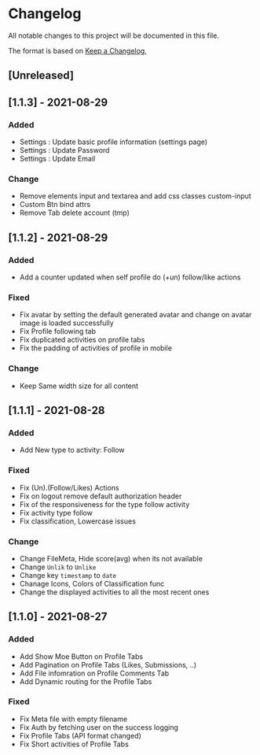 # Changelog

All notable changes to this project will be documented in this file.

The format is based on [Keep a Changelog](https://keepachangelog.com/en/1.0.0/),

## [Unreleased]

## [1.1.3] - 2021-08-29

### Added

- Settings : Update basic profile information (settings page)
- Settings : Update Password
- Settings : Update Email

### Change

- Remove elements input and textarea and add css classes custom-input
- Custom Btn bind attrs
- Remove Tab delete account (tmp)

## [1.1.2] - 2021-08-29

### Added

- Add a counter updated when self profile do (+un) follow/like actions

### Fixed

- Fix avatar by setting the default generated avatar and change on avatar image is loaded successfully
- Fix Profile following tab
- Fix duplicated activities on profile tabs
- Fix the padding of activities of profile in mobile

### Change

- Keep Same width size for all content

## [1.1.1] - 2021-08-28

### Added

- Add New type to activity: Follow

### Fixed

- Fix (Un).(Follow/Likes) Actions
- Fix on logout remove default authorization header
- Fix of the responsiveness for the type follow activity
- Fix activity type follow
- Fix classification, Lowercase issues

### Change

- Change FileMeta, Hide score(avg) when its not available
- Change `Unlik` to `Unlike`
- Change key `timestamp` to `date`
- Chanage Icons, Colors of Classification func
- Change the displayed activities to all the most recent ones

## [1.1.0] - 2021-08-27

### Added

- Add Show Moe Button on Profile Tabs
- Add Pagination on Profile Tabs (Likes, Submissions, ..)
- Add File infomration on Profile Comments Tab
- Add Dynamic routing for the Profile Tabs

### Fixed

- Fix Meta file with empty filename
- Fix Auth by fetching user on the success logging
- Fix Profile Tabs (API format changed)
- Fix Short activities of Profile Tabs
